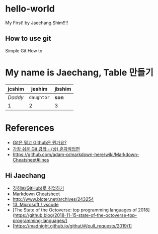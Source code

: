 # hello-world
My First! by Jaechang Shim!!!!

## How to use git
Simple Git How to 

My name is Jaechang, Table 만들기
======

jcshim | jeshim | jbshim
--- | --- | ---
*Daddy* | `daughtor` | **son**
1 | 2 | 3

# References
* [Git은 뭐고 Github은 뭔가요?](https://youtu.be/Bd35Ze7-dIw)
* [가장 쉬운 Git 강좌 - (상) 혼자작업편](https://youtu.be/FXDjmsiv8fI)
* https://github.com/adam-p/markdown-here/wiki/Markdown-Cheatsheet#lines

## Hi Jaechang
* [깃허브(GitHub)로 취업하기](https://sujinlee.me/professional-github/)
* [Markdown Cheatsheet](https://github.com/adam-p/markdown-here/wiki/Markdown-Cheatsheet#lines)
* http://www.bloter.net/archives/243254
* [13. Microsoft / vscode](https://www.devpools.kr/2018/06/20/Github-Trends-2018%EB%85%84-6%EC%9B%94-%EA%B9%83%ED%97%99-%ED%8A%B8%EB%A0%8C%EB%93%9C/)
* [The State of the Octoverse: top programming languages of 2018](https://github.blog/2018-11-15-state-of-the-octoverse-top-programming-languages/]
* [https://madnight.github.io/githut/#/pull_requests/2019/1]
